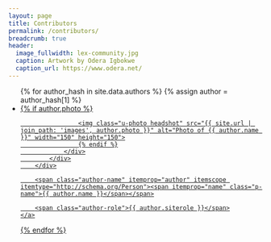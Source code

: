 ```yaml
---
layout: page
title: Contributors
permalink: /contributors/
breadcrumb: true
header:
  image_fullwidth: lex-community.jpg
  caption: Artwork by Odera Igbokwe
  caption_url: https://www.odera.net/
---
```

<ul id="author-list">
{% for author_hash in site.data.authors %}
{% assign author = author_hash[1] %}
<li>
    <a href="/contributors/{{ author.slug }}">
        <div class="author" role="contentinfo">
            <div class="postUser">
                <div class="postUser__portrait">
                    {% if author.photo %}
                    
                    <img class="u-photo headshot" src="{{ site.url | join_path: 'images', author.photo }}" alt="Photo of {{ author.name }}" width="150" height="150">
                    {% endif %}
                </div>
            </div>
        </div>

        <span class="author-name" itemprop="author" itemscope itemtype="http://schema.org/Person"><span itemprop="name" class="p-name">{{ author.name }}</span></span>

        <span class="author-role">{{ author.siterole }}</span>
    </a>
</li>
{% endfor %}
</ul>
    
